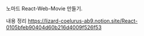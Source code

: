 노마드 React-Web-Movie 만들기.

내용 정리
https://lizard-coelurus-ab9.notion.site/React-0105bfeb90404d60b216d4009f526f53
